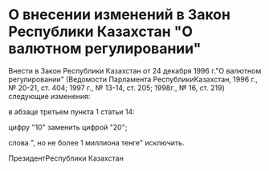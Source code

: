 # О внесении изменений в Закон Республики Казахстан "О валютном регулировании"

Внести в Закон Республики Казахстан от 24 декабря 1996 г."О валютном регулировании" (Ведомости Парламента РеспубликиКазахстан, 1996 г., № 20-21, ст. 404; 1997 г., № 13-14, ст. 205; 1998г., № 16, ст. 219) следующие изменения:

в абзаце третьем пункта 1 статьи 14:

цифру "10" заменить цифрой "20";

слова ", но не более 1 миллиона тенге" исключить.

ПрезидентРеспублики Казахстан


